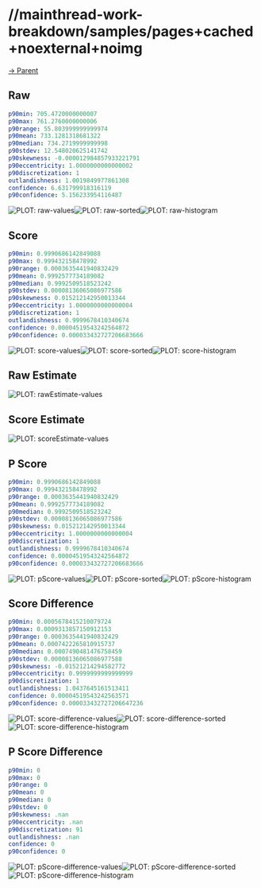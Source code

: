 
# //mainthread-work-breakdown/samples/pages+cached+noexternal+noimg

[→ Parent](../..)


## Raw


```yaml
p90min: 705.4720000000007
p90max: 761.2760000000006
p90range: 55.803999999999974
p90mean: 733.1281318681322
p90median: 734.2719999999998
p90stdev: 12.548020625141742
p90skewness: -0.000012984857933221791
p90eccentricity: 1.0000000000000002
p90discretization: 1
outlandishness: 1.0019849977861308
confidence: 6.631799918316119
p90confidence: 5.156233954116487

```

![PLOT: raw-values](./raw/values.svg)![PLOT: raw-sorted](./raw/sorted.svg)![PLOT: raw-histogram](./raw/histogram.svg)
## Score


```yaml
p90min: 0.9990686142849088
p90max: 0.999432158478992
p90range: 0.0003635441940832429
p90mean: 0.9992577734189082
p90median: 0.9992509518523242
p90stdev: 0.00008136065086977586
p90skewness: 0.015212142950013344
p90eccentricity: 1.0000000000000004
p90discretization: 1
outlandishness: 0.9999678410340674
confidence: 0.00004519543242564872
p90confidence: 0.000033432727206683666

```

![PLOT: score-values](./score/values.svg)![PLOT: score-sorted](./score/sorted.svg)![PLOT: score-histogram](./score/histogram.svg)
## Raw Estimate

![PLOT: rawEstimate-values](./rawEstimate/values.svg)
## Score Estimate

![PLOT: scoreEstimate-values](./scoreEstimate/values.svg)
## P Score


```yaml
p90min: 0.9990686142849088
p90max: 0.999432158478992
p90range: 0.0003635441940832429
p90mean: 0.9992577734189082
p90median: 0.9992509518523242
p90stdev: 0.00008136065086977586
p90skewness: 0.015212142950013344
p90eccentricity: 1.0000000000000004
p90discretization: 1
outlandishness: 0.9999678410340674
confidence: 0.00004519543242564872
p90confidence: 0.000033432727206683666

```

![PLOT: pScore-values](./pScore/values.svg)![PLOT: pScore-sorted](./pScore/sorted.svg)![PLOT: pScore-histogram](./pScore/histogram.svg)
## Score Difference


```yaml
p90min: 0.0005678415210079724
p90max: 0.0009313857150912153
p90range: 0.0003635441940832429
p90mean: 0.0007422265810915737
p90median: 0.0007490481476758459
p90stdev: 0.00008136065086977588
p90skewness: -0.01521214294582772
p90eccentricity: 0.9999999999999999
p90discretization: 1
outlandishness: 1.0437645161513411
confidence: 0.00004519543242563571
p90confidence: 0.000033432727206647236

```

![PLOT: score-difference-values](./score-difference/values.svg)![PLOT: score-difference-sorted](./score-difference/sorted.svg)![PLOT: score-difference-histogram](./score-difference/histogram.svg)
## P Score Difference


```yaml
p90min: 0
p90max: 0
p90range: 0
p90mean: 0
p90median: 0
p90stdev: 0
p90skewness: .nan
p90eccentricity: .nan
p90discretization: 91
outlandishness: .nan
confidence: 0
p90confidence: 0

```

![PLOT: pScore-difference-values](./pScore-difference/values.svg)![PLOT: pScore-difference-sorted](./pScore-difference/sorted.svg)![PLOT: pScore-difference-histogram](./pScore-difference/histogram.svg)